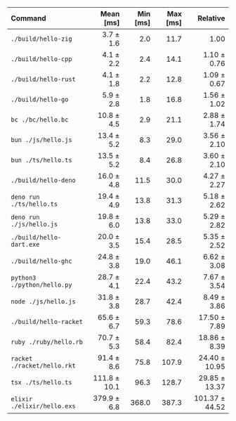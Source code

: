 | Command                     |    Mean [ms] | Min [ms] | Max [ms] |       Relative |
| :-------------------------- | -----------: | -------: | -------: | -------------: |
| `./build/hello-zig`         |    3.7 ± 1.6 |      2.0 |     11.7 |           1.00 |
| `./build/hello-cpp`         |    4.1 ± 2.2 |      2.4 |     14.1 |    1.10 ± 0.76 |
| `./build/hello-rust`        |    4.1 ± 1.8 |      2.2 |     12.8 |    1.09 ± 0.67 |
| `./build/hello-go`          |    5.9 ± 2.8 |      1.8 |     16.8 |    1.56 ± 1.02 |
| `bc ./bc/hello.bc`          |   10.8 ± 4.5 |      2.9 |     21.1 |    2.88 ± 1.74 |
| `bun ./js/hello.js`         |   13.4 ± 5.2 |      8.3 |     29.0 |    3.56 ± 2.10 |
| `bun ./ts/hello.ts`         |   13.5 ± 5.2 |      8.4 |     26.8 |    3.60 ± 2.10 |
| `./build/hello-deno`        |   16.0 ± 4.8 |     11.5 |     30.0 |    4.27 ± 2.27 |
| `deno run ./ts/hello.ts`    |   19.4 ± 4.9 |     13.8 |     31.3 |    5.18 ± 2.62 |
| `deno run ./js/hello.js`    |   19.8 ± 6.0 |     13.8 |     33.0 |    5.29 ± 2.82 |
| `./build/hello-dart.exe`    |   20.0 ± 3.5 |     15.4 |     28.5 |    5.35 ± 2.52 |
| `./build/hello-ghc`         |   24.8 ± 3.8 |     19.0 |     46.1 |    6.62 ± 3.08 |
| `python3 ./python/hello.py` |   28.7 ± 4.1 |     22.4 |     43.2 |    7.67 ± 3.54 |
| `node ./js/hello.js`        |   31.8 ± 3.8 |     28.7 |     42.4 |    8.49 ± 3.86 |
| `./build/hello-racket`      |   65.6 ± 6.7 |     59.3 |     78.6 |   17.50 ± 7.89 |
| `ruby ./ruby/hello.rb`      |   70.7 ± 5.3 |     58.4 |     82.4 |   18.86 ± 8.39 |
| `racket ./racket/hello.rkt` |   91.4 ± 8.6 |     75.8 |    107.9 |  24.40 ± 10.95 |
| `tsx ./ts/hello.ts`         | 111.8 ± 10.1 |     96.3 |    128.7 |  29.85 ± 13.37 |
| `elixir ./elixir/hello.exs` |  379.9 ± 6.8 |    368.0 |    387.3 | 101.37 ± 44.52 |
